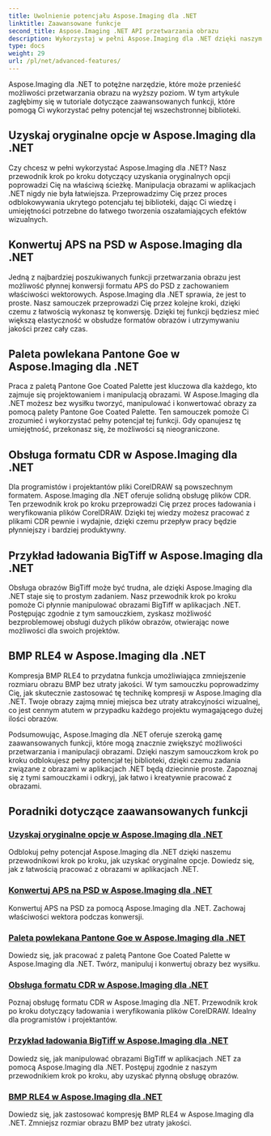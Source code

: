 ```yaml
---
title: Uwolnienie potencjału Aspose.Imaging dla .NET
linktitle: Zaawansowane funkcje
second_title: Aspose.Imaging .NET API przetwarzania obrazu
description: Wykorzystaj w pełni Aspose.Imaging dla .NET dzięki naszym samouczkom krok po kroku. Dowiedz się, jak odblokować oryginalne opcje i bez wysiłku pracować z obrazami.
type: docs
weight: 29
url: /pl/net/advanced-features/
---
```


Aspose.Imaging dla .NET to potężne narzędzie, które może przenieść możliwości przetwarzania obrazu na wyższy poziom. W tym artykule zagłębimy się w tutoriale dotyczące zaawansowanych funkcji, które pomogą Ci wykorzystać pełny potencjał tej wszechstronnej biblioteki.

## Uzyskaj oryginalne opcje w Aspose.Imaging dla .NET

Czy chcesz w pełni wykorzystać Aspose.Imaging dla .NET? Nasz przewodnik krok po kroku dotyczący uzyskania oryginalnych opcji poprowadzi Cię na właściwą ścieżkę. Manipulacja obrazami w aplikacjach .NET nigdy nie była łatwiejsza. Przeprowadzimy Cię przez proces odblokowywania ukrytego potencjału tej biblioteki, dając Ci wiedzę i umiejętności potrzebne do łatwego tworzenia oszałamiających efektów wizualnych.

## Konwertuj APS na PSD w Aspose.Imaging dla .NET

Jedną z najbardziej poszukiwanych funkcji przetwarzania obrazu jest możliwość płynnej konwersji formatu APS do PSD z zachowaniem właściwości wektorowych. Aspose.Imaging dla .NET sprawia, że jest to proste. Nasz samouczek przeprowadzi Cię przez kolejne kroki, dzięki czemu z łatwością wykonasz tę konwersję. Dzięki tej funkcji będziesz mieć większą elastyczność w obsłudze formatów obrazów i utrzymywaniu jakości przez cały czas.

## Paleta powlekana Pantone Goe w Aspose.Imaging dla .NET

Praca z paletą Pantone Goe Coated Palette jest kluczowa dla każdego, kto zajmuje się projektowaniem i manipulacją obrazami. W Aspose.Imaging dla .NET możesz bez wysiłku tworzyć, manipulować i konwertować obrazy za pomocą palety Pantone Goe Coated Palette. Ten samouczek pomoże Ci zrozumieć i wykorzystać pełny potencjał tej funkcji. Gdy opanujesz tę umiejętność, przekonasz się, że możliwości są nieograniczone.

## Obsługa formatu CDR w Aspose.Imaging dla .NET

Dla programistów i projektantów pliki CorelDRAW są powszechnym formatem. Aspose.Imaging dla .NET oferuje solidną obsługę plików CDR. Ten przewodnik krok po kroku przeprowadzi Cię przez proces ładowania i weryfikowania plików CorelDRAW. Dzięki tej wiedzy możesz pracować z plikami CDR pewnie i wydajnie, dzięki czemu przepływ pracy będzie płynniejszy i bardziej produktywny.

## Przykład ładowania BigTiff w Aspose.Imaging dla .NET

Obsługa obrazów BigTiff może być trudna, ale dzięki Aspose.Imaging dla .NET staje się to prostym zadaniem. Nasz przewodnik krok po kroku pomoże Ci płynnie manipulować obrazami BigTiff w aplikacjach .NET. Postępując zgodnie z tym samouczkiem, zyskasz możliwość bezproblemowej obsługi dużych plików obrazów, otwierając nowe możliwości dla swoich projektów.

## BMP RLE4 w Aspose.Imaging dla .NET

Kompresja BMP RLE4 to przydatna funkcja umożliwiająca zmniejszenie rozmiaru obrazu BMP bez utraty jakości. W tym samouczku poprowadzimy Cię, jak skutecznie zastosować tę technikę kompresji w Aspose.Imaging dla .NET. Twoje obrazy zajmą mniej miejsca bez utraty atrakcyjności wizualnej, co jest cennym atutem w przypadku każdego projektu wymagającego dużej ilości obrazów.

Podsumowując, Aspose.Imaging dla .NET oferuje szeroką gamę zaawansowanych funkcji, które mogą znacznie zwiększyć możliwości przetwarzania i manipulacji obrazami. Dzięki naszym samouczkom krok po kroku odblokujesz pełny potencjał tej biblioteki, dzięki czemu zadania związane z obrazami w aplikacjach .NET będą dziecinnie proste. Zapoznaj się z tymi samouczkami i odkryj, jak łatwo i kreatywnie pracować z obrazami.
## Poradniki dotyczące zaawansowanych funkcji
### [Uzyskaj oryginalne opcje w Aspose.Imaging dla .NET](./get-original-options/)
Odblokuj pełny potencjał Aspose.Imaging dla .NET dzięki naszemu przewodnikowi krok po kroku, jak uzyskać oryginalne opcje. Dowiedz się, jak z łatwością pracować z obrazami w aplikacjach .NET.
### [Konwertuj APS na PSD w Aspose.Imaging dla .NET](./convert-aps-to-psd/)
Konwertuj APS na PSD za pomocą Aspose.Imaging dla .NET. Zachowaj właściwości wektora podczas konwersji.
### [Paleta powlekana Pantone Goe w Aspose.Imaging dla .NET](./pantone-goe-coated-palette/)
Dowiedz się, jak pracować z paletą Pantone Goe Coated Palette w Aspose.Imaging dla .NET. Twórz, manipuluj i konwertuj obrazy bez wysiłku.
### [Obsługa formatu CDR w Aspose.Imaging dla .NET](./support-of-cdr-format/)
Poznaj obsługę formatu CDR w Aspose.Imaging dla .NET. Przewodnik krok po kroku dotyczący ładowania i weryfikowania plików CorelDRAW. Idealny dla programistów i projektantów.
### [Przykład ładowania BigTiff w Aspose.Imaging dla .NET](./bigtiff-load-example/)
Dowiedz się, jak manipulować obrazami BigTiff w aplikacjach .NET za pomocą Aspose.Imaging dla .NET. Postępuj zgodnie z naszym przewodnikiem krok po kroku, aby uzyskać płynną obsługę obrazów.
### [BMP RLE4 w Aspose.Imaging dla .NET](./bmp-rle4/)
Dowiedz się, jak zastosować kompresję BMP RLE4 w Aspose.Imaging dla .NET. Zmniejsz rozmiar obrazu BMP bez utraty jakości.